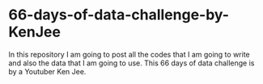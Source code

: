 # 66-days-of-data-challenge-by-KenJee
In this repository I am going to post all the codes that I am going to write and also the data that I am going to use. This 66 days of data challenge is by a Youtuber Ken Jee.
